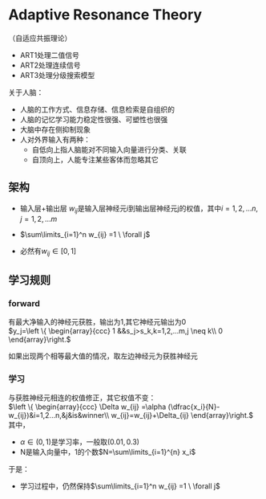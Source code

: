 # Adaptive Resonance Theory
（自适应共振理论）

- ART1处理二值信号
- ART2处理连续信号
- ART3处理分级搜索模型


关于人脑：
- 人脑的工作方式、信息存储、信息检索是自组织的
- 人脑的记忆学习能力稳定性很强、可塑性也很强
- 大脑中存在侧抑制现象
- 人对外界输入有两种：
    - 自低向上指人脑能对不同输入向量进行分类、关联
    - 自顶向上，人能专注某些客体而忽略其它


## 架构
- 输入层+输出层
$w_{ij}$是输入层神经元i到输出层神经元j的权值，其中$i=1,2,...n,j=1,2,...m$

- $\sum\limits_{i=1}^n w_{ij} =1 \  \forall j$
- 必然有$w_{ij}\in [0,1]$


## 学习规则

### forward
有最大净输入的神经元获胜，输出为1,其它神经元输出为0  
$y_j=\left \{ \begin{array}{ccc}
1 &&s_j>s_k,k=1,2,...m,j \neq k\\
0
\end{array}\right.$  

如果出现两个相等最大值的情况，取左边神经元为获胜神经元  

### 学习
与获胜神经元相连的权值修正，其它权值不变：  
$\left \{ \begin{array}{ccc}
\Delta w_{ij} =\alpha (\dfrac{x_i}{N}-w_{ij})&i=1,2...n,&j&is&winner\\
w_{ij}=w_{ij}+\Delta_{ij}
\end{array}\right.$  
其中，
- $\alpha\in(0,1)$是学习率，一般取$(0.01, 0.3)$
- N是输入向量中，1的个数$N=\sum\limits_{i=1}^{n} x_i$


于是：
- 学习过程中，仍然保持$\sum\limits_{i=1}^n w_{ij} =1 \  \forall j$
